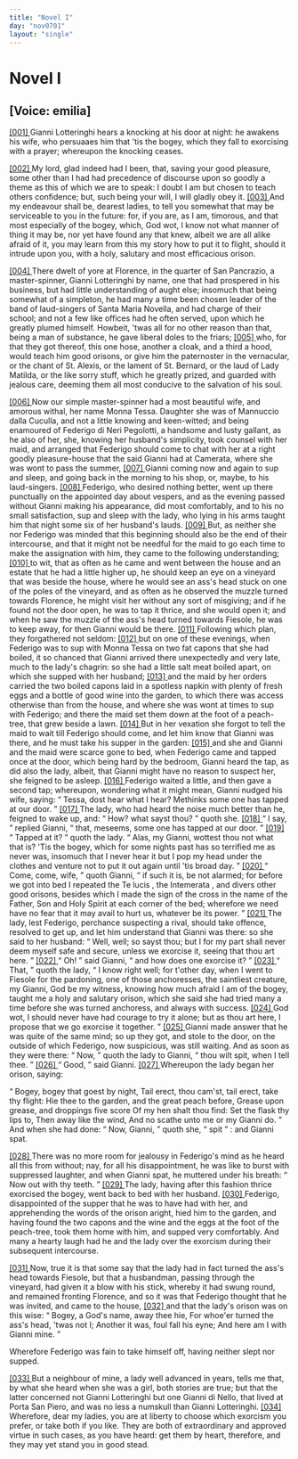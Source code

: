 ```yaml
---
title: "Novel I"
day: "nov0701"
layout: "single"
---
```

<div id="nov0701" type="novella" who="emilia">
 <h1>
  Novel I
 </h1>
 <p>
  <h2>
   [Voice: emilia]
  </h2>
 </p>
 <argument>
  <p>
   <a href="{{ site.baseurl }}itDecameron/nov0701#p07010001" id="p07010001">
    [001]
   </a>
   Gianni Lotteringhi hears a knocking at his door at night: he
awakens his wife, who persuaaes him that 'tis the
bogey, which they fall to exorcising with a prayer; whereupon the knocking
ceases.
  </p>
 </argument>
 <div3 type="commentary" who="emilia">
  <p>
   <a href="{{ site.baseurl }}itDecameron/nov0701#p07010002" id="p07010002">
    [002]
   </a>
   My
   lord, glad indeed had I been, that, saving your good
pleasure, some other than I had had precedence of discourse upon so goodly a theme as this
of which we are to speak: I doubt I am but chosen to teach others confidence; but, such
being your will, I will gladly obey it.
   <a href="{{ site.baseurl }}itDecameron/nov0701#p07010003" id="p07010003">
    [003]
   </a>
   And my endeavour shall be, dearest
ladies, to tell you somewhat that may be serviceable to you in the future: for, if you
are, as I am, timorous, and that most especially of the bogey, which, God wot, I know not
what manner of thing it may be, nor yet have found any that knew, albeit we are all alike
afraid of it, you may learn from this my story how to put it to flight, should it intrude
upon you, with a holy, salutary and most efficacious orison.
  </p>
 </div3>
 <p>
  <a href="{{ site.baseurl }}itDecameron/nov0701#p07010004" id="p07010004">
   [004]
  </a>
  There dwelt of yore at
Florence, in the quarter of San Pancrazio, a master-spinner, Gianni Lotteringhi by name,
one that had prospered in his business, but had little understanding of aught else;
insomuch that being somewhat of a simpleton, he had many a time been chosen leader of the
band of laud-singers of Santa Maria Novella, and had charge of their school; and not a few
like offices had he often served, upon which he greatly plumed himself. Howbeit, 'twas all
for no other reason than that, being a man of substance, he gave liberal doles to the
friars;
  <a href="{{ site.baseurl }}itDecameron/nov0701#p07010005" id="p07010005">
   [005]
  </a>
  who, for that they got thereof, this one hose, another a cloak, and a
third a hood, would teach him good orisons, or give him the paternoster in the vernacular,
or the chant of St. Alexis, or the lament of St. Bernard, or the laud of Lady
  Matilda, or the like sorry stuff, which he greatly prized, and guarded with
jealous care, deeming them all most conducive to the salvation of his soul.
 </p>
 <p>
  <a href="{{ site.baseurl }}itDecameron/nov0701#p07010006" id="p07010006">
   [006]
  </a>
  Now our
simple master-spinner had a most beautiful wife, and amorous withal, her name Monna
Tessa. Daughter she was of Mannuccio dalla Cuculla, and not a little knowing and
keen-witted; and being enamoured of Federigo di Neri Pegolotti, a handsome and lusty
gallant, as he also of her, she, knowing her husband's simplicity, took counsel with her
maid, and arranged that Federigo should come to chat with her at a right goodly
pleasure-house that the said Gianni had at Camerata, where she was wont to pass the
summer,
  <a href="{{ site.baseurl }}itDecameron/nov0701#p07010007" id="p07010007">
   [007]
  </a>
  Gianni coming now and again to sup and sleep, and going back in the
morning to his shop, or, maybe, to his laud-singers.
  <a href="{{ site.baseurl }}itDecameron/nov0701#p07010008" id="p07010008">
   [008]
  </a>
  Federigo, who desired
nothing better, went up there punctually on the appointed day about vespers, and as the
evening passed without Gianni making his appearance, did most comfortably, and to his no
small satisfaction, sup and sleep with the lady, who lying in his arms taught him that
night some six of her husband's lauds.
  <a href="{{ site.baseurl }}itDecameron/nov0701#p07010009" id="p07010009">
   [009]
  </a>
  But, as neither she nor Federigo was
minded that this beginning should also be the end of
their intercourse, and that it might not be needful for the maid to go each time to make
the assignation with him, they came to the following understanding;
  <a href="{{ site.baseurl }}itDecameron/nov0701#p07010010" id="p07010010">
   [010]
  </a>
  to wit,
that as often as he came and went between the house and an estate that he had a little
higher up, he should keep an eye on a vineyard that was beside the house, where he would
see an ass's head stuck on one of the poles of the vineyard, and as often as he observed
the muzzle turned towards Florence, he might visit her without any sort of misgiving; and
if he found not the door open, he was to tap it thrice, and she would open it; and when he
saw the muzzle of the ass's head turned towards Fiesole, he was to keep away, for then
Gianni would be there.
  <a href="{{ site.baseurl }}itDecameron/nov0701#p07010011" id="p07010011">
   [011]
  </a>
  Following which plan, they forgathered not seldom:
  <a href="{{ site.baseurl }}itDecameron/nov0701#p07010012" id="p07010012">
   [012]
  </a>
  but on one of
these evenings, when Federigo was to sup with Monna Tessa on two fat capons that she had
boiled, it so chanced that Gianni arrived there unexpectedly and very late, much to the
lady's chagrin: so she had a little salt meat boiled apart, on which she supped with her
husband;
  <a href="{{ site.baseurl }}itDecameron/nov0701#p07010013" id="p07010013">
   [013]
  </a>
  and the maid by her orders carried the two boiled capons laid in a
spotless napkin with plenty of fresh eggs and a bottle of good wine into the garden, to
which there was access
  otherwise than from the house, and where she was wont
at times to sup with Federigo; and there the maid set them down at the foot of a
peach-tree, that grew beside a lawn.
  <a href="{{ site.baseurl }}itDecameron/nov0701#p07010014" id="p07010014">
   [014]
  </a>
  But in her vexation she forgot to tell the
maid to wait till Federigo should come, and let him know that Gianni was there, and he
must take his supper in the
garden:
  <a href="{{ site.baseurl }}itDecameron/nov0701#p07010015" id="p07010015">
   [015]
  </a>
  and she and Gianni and the maid were scarce gone to bed, when Federigo
came and tapped once at the door, which being hard by the bedroom, Gianni heard the tap,
as did also the lady, albeit, that Gianni might have no reason to suspect her, she feigned
to be asleep.
  <a href="{{ site.baseurl }}itDecameron/nov0701#p07010016" id="p07010016">
   [016]
  </a>
  Federigo waited a little, and then gave a second tap; whereupon,
wondering what it might mean, Gianni nudged his wife, saying:
  <q direct="unspecified">
   Tessa, dost hear what I
hear? Methinks some one has tapped at our door.
  </q>
  <a href="{{ site.baseurl }}itDecameron/nov0701#p07010017" id="p07010017">
   [017]
  </a>
  The lady, who had heard the
noise much better than he, feigned to wake up, and:
  <q direct="unspecified">
   How? what sayst thou?
  </q>
  quoth
she.
  <a href="{{ site.baseurl }}itDecameron/nov0701#p07010018" id="p07010018">
   [018]
  </a>
  <q direct="unspecified">
   I say,
  </q>
  replied Gianni,
  <q direct="unspecified">
   that, meseems, some one has tapped at our
door.
  </q>
  <a href="{{ site.baseurl }}itDecameron/nov0701#p07010019" id="p07010019">
   [019]
  </a>
  <q direct="unspecified">
   Tapped at it?
  </q>
  quoth the lady.
  <q direct="unspecified">
   Alas, my Gianni, wottest thou
not what that is? 'Tis the
bogey, which for some nights past has so terrified me as never was,
insomuch that I never hear it but I pop my head under the clothes and venture not to put
it out again until 'tis broad day.
  </q>
  <a href="{{ site.baseurl }}itDecameron/nov0701#p07010020" id="p07010020">
   [020]
  </a>
  <q direct="unspecified">
   Come, come, wife,
  </q>
  quoth Gianni,
  <q direct="unspecified">
   if such it is, be not alarmed; for before we got into bed I repeated the
   Te
lucis
   , the
   Intemerata
   , and divers other good orisons, besides which I made the
sign of the cross in the name of the Father, Son and Holy Spirit at each corner of the
bed; wherefore we need have no fear that it may avail to hurt us, whatever be its
power.
  </q>
  <a href="{{ site.baseurl }}itDecameron/nov0701#p07010021" id="p07010021">
   [021]
  </a>
  The lady, lest Federigo, perchance suspecting a rival, should take
offence, resolved to get up, and let him understand that Gianni was there: so she said to
her husband:
  <q direct="unspecified">
   Well, well; so sayst thou; but I for my part shall never deem myself safe
and secure, unless we exorcise it, seeing that thou art here.
  </q>
  <a href="{{ site.baseurl }}itDecameron/nov0701#p07010022" id="p07010022">
   [022]
  </a>
  <q direct="unspecified">
   Oh!
  </q>
  said Gianni,
  <q direct="unspecified">
   and how does one exorcise it?
  </q>
  <a href="{{ site.baseurl }}itDecameron/nov0701#p07010023" id="p07010023">
   [023]
  </a>
  <q direct="unspecified">
   That,
  </q>
  quoth the lady,
  <q direct="unspecified">
   I know right well; for t'other day, when I went to Fiesole for the pardoning, one of
those anchoresses, the saintliest creature, my Gianni, God be my witness, knowing how much
afraid I am of the bogey, taught me a holy and salutary orison, which she said she had
tried many a time before she was turned anchoress, and always with success.
   <a href="{{ site.baseurl }}itDecameron/nov0701#p07010024" id="p07010024">
    [024]
   </a>
   God
wot, I should never have had courage to try it alone; but as thou art here, I propose that
   we go exorcise it together.
  </q>
  <a href="{{ site.baseurl }}itDecameron/nov0701#p07010025" id="p07010025">
   [025]
  </a>
  Gianni made answer that he was
quite of the same mind; so up they got, and stole to the door, on the outside of which
Federigo, now suspicious, was still waiting. And as soon as they were there:
  <q direct="unspecified">
   Now,
  </q>
  quoth the lady to Gianni,
  <q direct="unspecified">
   thou wilt spit, when I tell thee.
  </q>
  <a href="{{ site.baseurl }}itDecameron/nov0701#p07010026" id="p07010026">
   [026]
  </a>
  <q direct="unspecified">
   Good,
  </q>
  said Gianni.
  <a href="{{ site.baseurl }}itDecameron/nov0701#p07010027" id="p07010027">
   [027]
  </a>
  Whereupon the lady began her orison, saying:
 </p>
 <p>
  <q direct="unspecified" type="prayer" who="monnatessa">
   Bogey,
	bogey that goest by night, Tail erect, thou cam'st, tail erect, take thy flight:
	Hie thee to the garden, and the great peach before, Grease upon grease, and
	droppings five score Of my hen shalt thou find: Set the flask thy lips to,
	Then away like the wind, And no scathe unto me or my Gianni do.
  </q>
  And when she
	had done:
  <q direct="unspecified">
   Now, Gianni,
  </q>
  quoth she,
  <q direct="unspecified">
   spit
  </q>
  : and Gianni spat.
 </p>
 <p>
  <a href="{{ site.baseurl }}itDecameron/nov0701#p07010028" id="p07010028">
   [028]
  </a>
  There was no more room for jealousy in Federigo's mind as he heard all this
	from without; nay, for all his disappointment, he was like to burst with
	suppressed laughter, and when Gianni spat, he muttered under his breath:
  <q direct="unspecified">
   Now
	out with thy teeth.
  </q>
  <a href="{{ site.baseurl }}itDecameron/nov0701#p07010029" id="p07010029">
   [029]
  </a>
  The lady, having after this fashion thrice
	exorcised the bogey, went back to bed with her husband.
  <a href="{{ site.baseurl }}itDecameron/nov0701#p07010030" id="p07010030">
   [030]
  </a>
  Federigo,
	disappointed of the supper that he was to have had with her, and apprehending the
	words of the orison aright, hied him to the garden, and having found the two
	capons and the wine and the eggs at the foot of the peach-tree, took them home
	with him, and supped very comfortably. And many a hearty laugh had he and the lady
	over the exorcism during their subsequent intercourse.
 </p>
 <p>
  <a href="{{ site.baseurl }}itDecameron/nov0701#p07010031" id="p07010031">
   [031]
  </a>
  Now, true it is that
	some say that the lady had in fact turned the ass's head towards Fiesole, but that
	a husbandman, passing through the vineyard, had given it a blow with his stick,
	whereby it had swung round, and remained fronting Florence, and so it was that
	Federigo thought that he was invited, and came to the house,
  <a href="{{ site.baseurl }}itDecameron/nov0701#p07010032" id="p07010032">
   [032]
  </a>
  and that
	the lady's orison was on this wise:
  <q direct="unspecified" type="prayer" who="monnatessa">
   Bogey, a God's name, away thee hie, For whoe'er turned the ass's head, 'twas not I;
	  Another it was, foul fall his eyne; And here am I with Gianni mine.
  </q>
 </p>
 <p>
  Wherefore Federigo was fain to take himself off, having neither slept nor
supped.
 </p>
 <p>
  <a href="{{ site.baseurl }}itDecameron/nov0701#p07010033" id="p07010033">
   [033]
  </a>
  But a neighbour of mine, a lady well advanced in years, tells me that, by
what she heard when she was a girl, both stories are true; but that the latter concerned
not Gianni Lotteringhi but one Gianni di Nello, that lived at Porta San Piero, and was no
less a numskull than Gianni Lotteringhi.
  <a href="{{ site.baseurl }}itDecameron/nov0701#p07010034" id="p07010034">
   [034]
  </a>
  Wherefore, dear my ladies, you are at
liberty to choose which exorcism you prefer, or take both if you like.  They are both of
extraordinary and approved virtue in such cases, as you have heard: get them by heart,
therefore, and they may yet stand you in good stead.
 </p>
</div>